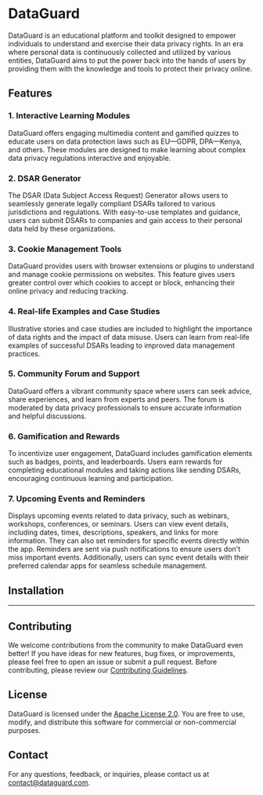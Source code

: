 # DataGuard

DataGuard is an educational platform and toolkit designed to empower individuals to understand and exercise their data privacy rights. In an era where personal data is continuously collected and utilized by various entities, DataGuard aims to put the power back into the hands of users by providing them with the knowledge and tools to protect their privacy online.

## Features

### 1. Interactive Learning Modules

DataGuard offers engaging multimedia content and gamified quizzes to educate users on data protection laws such as EU—GDPR, DPA—Kenya, and others. These modules are designed to make learning about complex data privacy regulations interactive and enjoyable.

### 2. DSAR Generator

The DSAR (Data Subject Access Request) Generator allows users to seamlessly generate legally compliant DSARs tailored to various jurisdictions and regulations. With easy-to-use templates and guidance, users can submit DSARs to companies and gain access to their personal data held by these organizations.

### 3. Cookie Management Tools

DataGuard provides users with browser extensions or plugins to understand and manage cookie permissions on websites. This feature gives users greater control over which cookies to accept or block, enhancing their online privacy and reducing tracking.

### 4. Real-life Examples and Case Studies

Illustrative stories and case studies are included to highlight the importance of data rights and the impact of data misuse. Users can learn from real-life examples of successful DSARs leading to improved data management practices.

### 5. Community Forum and Support

DataGuard offers a vibrant community space where users can seek advice, share experiences, and learn from experts and peers. The forum is moderated by data privacy professionals to ensure accurate information and helpful discussions.

### 6. Gamification and Rewards

To incentivize user engagement, DataGuard includes gamification elements such as badges, points, and leaderboards. Users earn rewards for completing educational modules and taking actions like sending DSARs, encouraging continuous learning and participation.

### 7. Upcoming Events and Reminders

Displays upcoming events related to data privacy, such as webinars, workshops, conferences, or seminars. Users can view event details, including dates, times, descriptions, speakers, and links for more information. They can also set reminders for specific events directly within the app. Reminders are sent via push notifications to ensure users don't miss important events. Additionally, users can sync event details with their preferred calendar apps for seamless schedule management.

## Installation
***************************************

## Contributing

We welcome contributions from the community to make DataGuard even better! If you have ideas for new features, bug fixes, or improvements, please feel free to open an issue or submit a pull request. Before contributing, please review our [Contributing Guidelines](CONTRIBUTING.md).

## License

DataGuard is licensed under the [Apache License 2.0](LICENSE). You are free to use, modify, and distribute this software for commercial or non-commercial purposes.

## Contact

For any questions, feedback, or inquiries, please contact us at [contact@dataguard.com](mailto:contact@dataguard.com).
